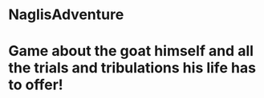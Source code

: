# NaglisAdventure
# Game about the goat himself and all the trials and tribulations his life has to offer!

